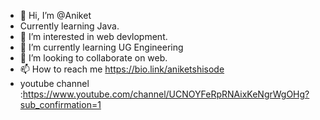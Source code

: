 - 👋 Hi, I’m @Aniket
- Currently learning Java.
- 👀 I’m interested in web devlopment.
- 🌱 I’m currently learning UG Engineering
- 💞️ I’m looking to collaborate on web.
- 📫 How to reach me https://bio.link/aniketshisode
- youtube channel :https://www.youtube.com/channel/UCNOYFeRpRNAixKeNgrWgOHg?sub_confirmation=1

<!---
Anddymax/Anddymax is a ✨ special ✨ repository because its `README.md` (this file) appears on your GitHub profile.
You can click the Preview link to take a look at your changes.
--->
